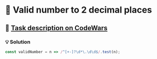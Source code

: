 # 📝 Valid number to 2 decimal places

## 🔗 [Task description on CodeWars](https://www.codewars.com/kata/55f9064161541a9e01000001)

### 💡 Solution

```javascript
const validNumber = n => /^[+-]?\d*\.\d\d$/.test(n);
```
